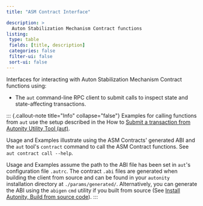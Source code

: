 ```yaml
---
title: "ASM Contract Interface"

description: >
  Auton Stabilization Mechanism Contract functions
listing:
 type: table
 fields: [title, description]
 categories: false
 filter-ui: false
 sort-ui: false
---
```


Interfaces for interacting with Auton Stabilization Mechanism Contract functions using:

- The `aut` command-line RPC client to submit calls to inspect state and state-affecting transactions.

::: {.callout-note title="Info" collapse="false"}
Examples for calling functions from `aut` use the setup described in the How to [Submit a transaction from Autonity Utility Tool (aut)](/account-holders/submit-trans-aut/).

Usage and Examples illustrate using the ASM Contracts' generated ABI and the `aut` tool's `contract` command to call the ASM Contract functions. See `aut contract call --help`.

Usage and Examples assume the path to the ABI file has been set in `aut`'s configuration file `.autrc`. The contract `.abi` files are generated when building the client from source and can be found in your `autonity` installation directory at `./params/generated/`. Alternatively, you can generate the ABI using the `abigen` `cmd` utility if you built from source (See [Install Autonity, Build from source code](/node-operators/install-aut/#install-source)).
:::
